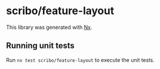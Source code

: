 # scribo/feature-layout

This library was generated with [Nx](https://nx.dev).

## Running unit tests

Run `nx test scribo/feature-layout` to execute the unit tests.
